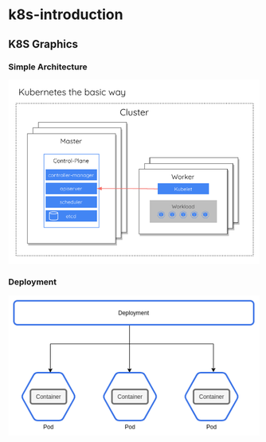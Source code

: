 # k8s-introduction

## K8S Graphics 

### Simple Architecture 

![simple-k8s-architecture](.images/simple_k8s.png)

### Deployment

![simple-k8s-architecture](.images/deployment.png)



